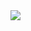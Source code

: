 <img src="https://user-images.githubusercontent.com/99426565/173877723-72070181-d006-4773-9296-a96066814f04.gif">



